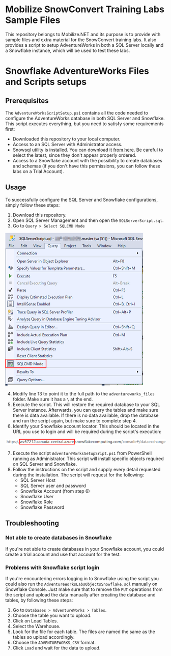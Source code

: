 # Mobilize SnowConvert Training Labs Sample Files

This repository belongs to Mobilize.NET and its purpose is to provide with sample files and extra material for the SnowConvert training labs. It also provides a script to setup AdventureWorks in both a SQL Server locally and a Snowflake instance, which will be used to test these labs.

# Snowflake AdventureWorks Files and Scripts setups

## Prerequisites

The `AdventureWorksScriptSetup.ps1` contains all the code needed to configure the AdventureWorks database in both SQL Server and Snowflake. This script executes everything, but you need to satisfy some requirements first:

 - Downloaded this repository to your local computer.
 - Access to an SQL Server with Administrator access.
 - Snowsql utility is installed. You can download it [from here](https://docs.snowflake.com/en/user-guide/snowsql-install-config.html#id8). Be careful to select the latest, since they don't appear properly ordered.
 - Access to a Snowflake account with the possibility to create databases and schemas (if you don't have this permissions, you can follow these labs on a Trial Account).
 
## Usage

To successfully configure the SQL Server and Snowflake configurations, simply follow these steps:

1. Download this repository.
2. Open SQL Server Management and then open the `SQLServerScript.sql`.
3. Go to `Query > Select SQLCMD Mode`

![](sqlcmd_mode.png)

4. Modify line 13 to point it to the full path to the `adventureworks_files` folder. Make sure it has a `\` at the end.
5. Execute the script. This will restore the required database to your SQL Server instance. Afterwards, you can query the tables and make sure there is data available. If there is no data available, drop the database and run the script again, but make sure to complete step 4.
6. Identify your Snowflake account locator. This should be located in the URL you use to login and will be required during the script's execution: 

![](snowflake_account.png)

7. Execute the script `AdventureWorksSetupSript.ps1` from PowerShell running as Administrator. This script will install specific objects required on SQL Server and Snowflake.
8. Follow the instructions on the script and supply every detail requested during the installation. The script will request for the following:
	- SQL Server Host
	- SQL Server user and password
	- Snowflake Account (from step 6)
	- Snowflake User
	- Snowflake Role
	- Snowflake Password
 
## Troubleshooting

### Not able to create databases in Snowflake

If you're not able to create databases in your Snowflake account, you could create a trial account and use that account for the test.

### Problems with Snowflake script login

If you're encountering errors logging in to Snowflake using the script you could also run the `AdventureWorksLabsObjectsSnowflake.sql` manually on Snowflake Console. Just make sure that to remove the `PUT` operations from the script and upload the data manually after creating the database and tables, by following these steps:

1. Go to `Databases > AdventureWorks > Tables`.
2. Choose the table you want to upload.
3. Click on Load Tables.
4. Select the Warehouse.
5. Look for the file for each table. The files are named the same as the tables so upload accordingly.
6. Choose the `ADVENTUREWORKS_CSV` format.
7. Click `Load` and wait for the data to upload.